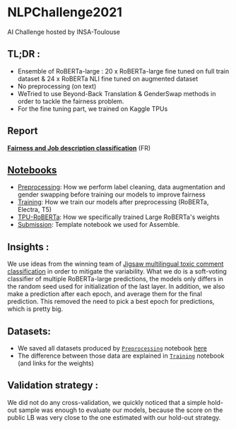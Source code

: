 # NLPChallenge2021
AI Challenge hosted by INSA-Toulouse

## TL;DR :

* Ensemble of RoBERTa-large : 20 x RoBERTa-large fine tuned on full train dataset & 24 x RoBERTa NLI fine tuned on augmented dataset
* No preprocessing (on text)
* WeTried to use Beyond-Back Translation & GenderSwap methods in order to tackle the fairness problem.
* For the fine tuning part, we trained on Kaggle TPUs

## Report
[**Fairness and Job description classification**](/report/master.pdf) (FR)

## [Notebooks](/notebooks/)
- [Preprocessing](/notebooks/Preprocessing.ipynb): How we perform label cleaning, data augmentation and gender swapping before training our models to improve fairness
- [Training](/notebooks/Training.ipynb): How we train our models after preprocessing (RoBERTa, Electra, T5)
- [TPU-RoBERTa](/notebooks/tpu-roberta-large.ipynb): How we specifically trained Large RoBERTa's weights
- [Submission](/notebooks/submission-ensemble.ipynb): Template notebook we used for Assemble.

## Insights :

We use ideas from the winning team of [Jigsaw multilingual toxic comment classification](https://www.kaggle.com/c/jigsaw-multilingual-toxic-comment-classification/discussion/160862) in order to mitigate the variability. What we do is a soft-voting classifier of multiple RoBERTa-large predictions, the models only differs in the random seed used for initialization of the last layer. In addition, we also make a prediction after each epoch, and average them for the final prediction. This removed the need to pick a best epoch for predictions, which is pretty big.

## Datasets:
- We saved all datasets produced by [`Preprocessing`](/notebooks/Preprocessing.ipynb) notebook [here](https://drive.google.com/drive/folders/1QyPvtM-cVdtwztnyWsLMFQAT8Bejv0nd?usp=sharing)
- The difference between those data are explained in [`Training`](/notebooks/Training.ipynb) notebook (and links for the weights)

## Validation strategy :
We did not do any cross-validation, we quickly noticed that a simple hold-out sample was enough to evaluate our models, because the score on the public LB was very close to the one estimated with our hold-out strategy.

